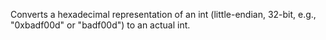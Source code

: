 Converts a hexadecimal representation of an int (little-endian, 32-bit, e.g., "0xbadf00d" or "badf00d") to an actual int.
